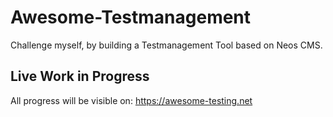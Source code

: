 # Awesome-Testmanagement
Challenge myself, by building a Testmanagement Tool based on Neos CMS.

## Live Work in Progress ##
All progress will be visible on: https://awesome-testing.net
